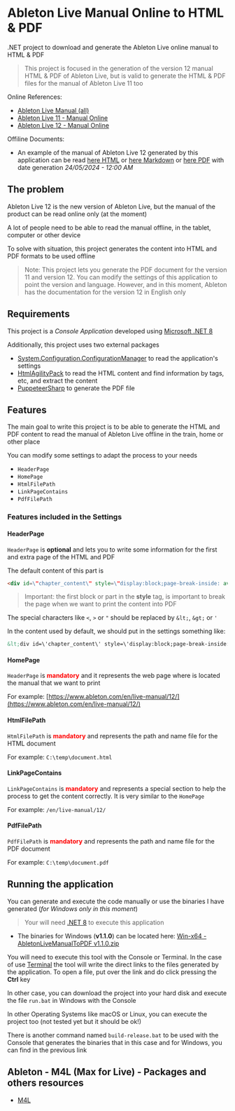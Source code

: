 # Ableton Live Manual Online to HTML & PDF
.NET project to download and generate the Ableton Live online manual to HTML & PDF

> This project is focused in the generation of the version 12 manual HTML & PDF of Ableton Live, but is valid to generate the HTML & PDF files for the manual of Ableton Live 11 too

Online References: 
* [Ableton Live Manual (all)](https://help.ableton.com/hc/en-us/articles/206769450-Live-Manual)
* [Ableton Live 11 - Manual Online](https://www.ableton.com/en/live-manual/11/)
* [Ableton Live 12 - Manual Online](https://www.ableton.com/en/live-manual/12/)

Offiline Documents:
* An example of the manual of Ableton Live 12 generated by this application can be read [here HTML](/docs/Ableton_Live_12-en.html) or [here Markdown](/docs/Ableton_Live_12-en.md) or [here PDF](/docs/Ableton_Live_12-en.pdf) with date generation *24/05/2024 - 12:00 AM*


## The problem
Ableton Live 12 is the new version of Ableton Live, but the manual of the product can be read online only (at the moment)

A lot of people need to be able to read the manual offline, in the tablet, computer or other device

To solve with situation, this project generates the content into HTML and PDF formats to be used offline

> Note: This project lets you generate the PDF document for the version 11 and version 12. You can modify the settings of this application to point the version and language. However, and in this moment, Ableton has the documentation for the version 12 in English only


## Requirements
This project is a *Console Application* developed using [Microsoft .NET 8](https://dotnet.microsoft.com/en-us/download/dotnet/8.0)

Additionally, this project uses two external packages
* [System.Configuration.ConfigurationManager](https://www.nuget.org/packages/System.Configuration.ConfigurationManager/) to read the application's settings
* [HtmlAgilityPack](https://www.nuget.org/packages/HtmlAgilityPack/) to read the HTML content and find information by tags, etc, and extract the content
* [PuppeteerSharp](https://www.nuget.org/packages/PuppeteerSharp/) to generate the PDF file


## Features
The main goal to write this project is to be able to generate the HTML and PDF content to read the manual of Ableton Live offline in the train, home or other place

You can modify some settings to adapt the process to your needs
- `HeaderPage`
- `HomePage`
- `HtmlFilePath`
- `LinkPageContains`
- `PdfFilePath`

### Features included in the Settings

#### **HeaderPage**
`HeaderPage` is **optional** and lets you to write some information for the first and extra page of the HTML and PDF

The default content of this part is
```HTML
<div id=\"chapter_content\" style=\"display:block;page-break-inside: avoid;page-break-after: avoid;page-break-before: always;\"><h1 data-number=\"0\" id=\"welcome-to-live\">Ableton<br>Reference Manual<br>Version 12</h1><br></div>
```

> Important: the first block or part in the **style** tag, is important to break the page when we want to print the content into PDF

The special characters like `<`, `>` or `"` should be replaced by `&lt;`, `&gt;` or `'`

In the content used by default, we should put in the settings something like:
```HTML
&lt;div id=\'chapter_content\' style=\'display:block;page-break-inside: avoid;page-break-after: avoid;page-break-before: always;\'&gt;&lt;h1 data-number=\'0\' id=\'welcome-to-live\'&gt;Ableton&lt;br&gt;Reference Manual&lt;br&gt;Version 12&lt;/h1&gt;&lt;br&gt;&lt;/div&gt;
```

#### **HomePage**
`HeaderPage` is <span style="color:red">**mandatory**</span> and it represents the web page where is located the manual that we want to print

For example: [https://www.ableton.com/en/live-manual/12/](https://www.ableton.com/en/live-manual/12/)

#### **HtmlFilePath**
`HtmlFilePath` is <span style="color:red">**mandatory**</span> and represents the path and name file for the HTML document

For example: `C:\temp\document.html`

#### **LinkPageContains**
`LinkPageContains` is <span style="color:red">**mandatory**</span> and represents a special section to help the process to get the content correctly. It is very similar to the `HomePage`

For example: `/en/live-manual/12/`

#### **PdfFilePath**
`PdfFilePath` is <span style="color:red">**mandatory**</span> and represents the path and name file for the PDF document

For example: `C:\temp\document.pdf`


## Running the application
You can generate and execute the code manually or use the binaries I have generated (*for Windows only in this moment*)

> Your will need [.NET 8](https://dotnet.microsoft.com/en-us/download/dotnet/8.0) to execute this application

- The binaries for Windows (**v1.1.0**) can be located here: [Win-x64 - AbletonLiveManualToPDF v1.1.0.zip](/releases/windows/Win-x64&#32;-&#32;AbletonLiveManualToPDF&#32;v1.1.0.zip)

You will need to execute this tool with the Console or Terminal. In the case of use [Terminal](https://apps.microsoft.com/detail/9n0dx20hk701) the tool will write the direct links to the files generated by the application. To open a file, put over the link and do click pressing the **Ctrl** key

In other case, you can download the project into your hard disk and execute the file `run.bat` in Windows with the Console

In other Operating Systems like macOS or Linux, you can execute the project too (not tested yet but it should be ok!)

There is another command named `build-release.bat` to be used with the Console that generates the binaries that in this case and for Windows, you can find in the previous link


## Ableton - M4L (Max for Live) - Packages and others resources
* [M4L](M4L.md)
